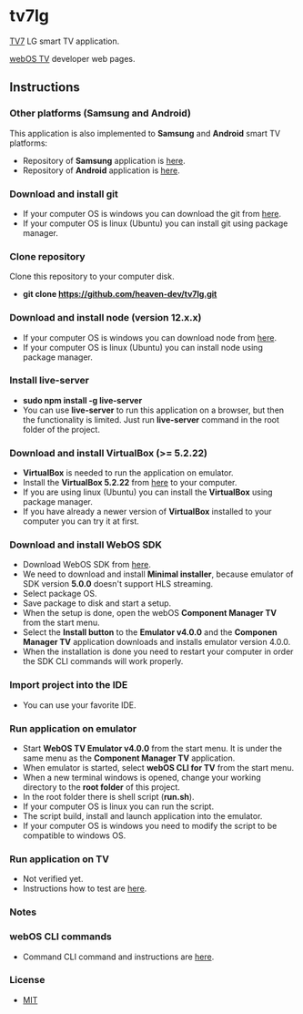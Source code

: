 # tv7lg

[TV7](https://www.tv7.fi/) LG smart TV application.

[webOS TV](http://webostv.developer.lge.com/) developer web pages.

## Instructions

### Other platforms (Samsung and Android)
This application is also implemented to __Samsung__ and __Android__ smart TV platforms:
  - Repository of __Samsung__ application is [here](https://github.com/heaven-dev/tv7samsung).
  - Repository of __Android__ application is [here](https://github.com/heaven-dev/tv7android).

### Download and install git
  - If your computer OS is windows you can download the git from [here](https://git-scm.com/download/win).
  - If your computer OS is linux (Ubuntu) you can install git using package manager.

### Clone repository
Clone this repository to your computer disk.
  - __git clone https://github.com/heaven-dev/tv7lg.git__

### Download and install node (version 12.x.x)
  - If your computer OS is windows you can download node from [here](https://nodejs.org/en/download/).
  - If your computer OS is linux (Ubuntu) you can install node using package manager.

### Install live-server
  - __sudo npm install -g live-server__
  - You can use __live-server__ to run this application on a browser, but then the functionality is limited. Just run __live-server__ command in the root folder of the project.

### Download and install VirtualBox (>= 5.2.22)
  - __VirtualBox__ is needed to run the application on emulator.
  - Install the __VirtualBox 5.2.22__ from [here](https://www.virtualbox.org/wiki/Download_Old_Builds_5_2) to your computer.
  - If you are using linux (Ubuntu) you can install the __VirtualBox__ using package manager.
  - If you have already a newer version of __VirtualBox__ installed to your computer you can try it at first.

### Download and install WebOS SDK
  - Download WebOS SDK from [here](http://webostv.developer.lge.com/sdk/installation/).
  - We need to download and install __Minimal installer__, because emulator of SDK version __5.0.0__ doesn't support HLS streaming.
  - Select package OS.
  - Save package to disk and start a setup.
  - When the setup is done, open the webOS __Component Manager TV__ from the start menu.
  - Select the __Install button__ to the __Emulator v4.0.0__ and the __Componen Manager TV__ application downloads and installs emulator version 4.0.0.
  - When the installation is done you need to restart your computer in order the SDK CLI commands will work properly.

### Import project into the IDE
  - You can use your favorite IDE.

### Run application on emulator
  - Start __WebOS TV Emulator v4.0.0__ from the start menu. It is under the same menu as the __Component Manager TV__ application.
  - When emulator is started, select __webOS CLI for TV__ from the start menu. 
  - When a new terminal windows is opened, change your working directory to the __root folder__ of this project.
  - In the root folder there is shell script (__run.sh__).
  - If your computer OS is linux you can run the script.
  - The script build, install and launch application into the emulator.
  - If your computer OS is windows you need to modify the script to be compatible to windows OS.

### Run application on TV
  - Not verified yet.
  - Instructions how to test are [here](https://webostv.developer.lge.com/develop/app-test/).

### Notes

### webOS CLI commands
  - Command CLI command and instructions are [here](http://webostv.developer.lge.com/sdk/tools/using-webos-tv-cli/).

### License
 - [MIT](https://github.com/heaven-dev/tv7lg/blob/master/LICENSE.md)